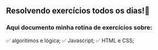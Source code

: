 ## Resolvendo exercícios todos os dias!🧠
### Aqui documento minha rotina de exercícios sobre:
✅ algoritimos e lógica; 
✅ Javascript; 
✅ HTML e CSS;

